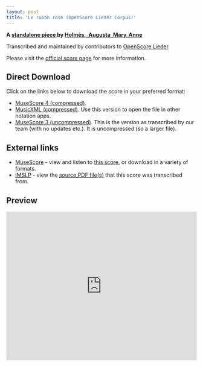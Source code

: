 ```yaml
---
layout: post
title: 'Le ruban rose (OpenScore Lieder Corpus)'
---
```


__A [standalone piece](https://fourscoreandmore.org/OpenScore/Holm%C3%A8s%2C_Augusta_Mary_Anne/_/) by [Holmès,_Augusta_Mary_Anne](https://fourscoreandmore.org/OpenScore/Holm%C3%A8s%2C_Augusta_Mary_Anne)__

Transcribed and maintained by contributors to [OpenScore Lieder].

Please visit the [official score page] for more information.

[official score page]: https://musescore.com/openscore-lieder-corpus/scores/6189719
[OpenScore Lieder]: https://musescore.com/openscore-lieder-corpus

## Direct Download

Click on the links below to download the score in your preferred format:
- [MuseScore 4 (compressed)](https://fourscoreandmore.org/OpenScore/Holm%C3%A8s%2C_Augusta_Mary_Anne/_/Le_ruban_rose.mscz).
- [MusicXML (compressed)](https://fourscoreandmore.org/OpenScore/Holm%C3%A8s%2C_Augusta_Mary_Anne/_/Le_ruban_rose.mxl). Use this version to open the file in other notation apps.
- [MuseScore 3 (uncompressed)](https://raw.githubusercontent.com/OpenScore/Lieder/refs/heads/main/scores/Holm%C3%A8s%2C_Augusta_Mary_Anne/_/Le_ruban_rose/lc6189719.mscx). This is the version as transcribed by our team (with no updates etc.). It is uncompressed (so a larger file).

## External links

- [MuseScore] - view and listen to [this score][MuseScore], or download in a variety of formats.
- [IMSLP] - view the [source PDF file(s)][IMSLP] that this score was transcribed from.

[MuseScore]: https://musescore.com/score/6189719
[IMSLP]: https://imslp.org/wiki/Special:ReverseLookup/588848

## Preview

<iframe width="100%" height="394" src="https://musescore.com/openscore-lieder-corpus/scores/6189719/embed" frameborder="0" allowfullscreen allow="autoplay; fullscreen"></iframe>
